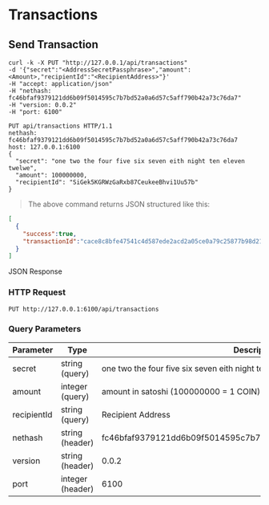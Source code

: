 # Transactions

## Send Transaction

```shell
curl -k -X PUT "http://127.0.0.1/api/transactions"
-d '{"secret":"<AddressSecretPassphrase>","amount":<Amount>,"recipientId":"<RecipientAddress>"}' 
-H "accept: application/json" 
-H "nethash: fc46bfaf9379121dd6b09f5014595c7b7bd52a0a6d57c5aff790b42a73c76da7" 
-H "version: 0.0.2" 
-H "port: 6100"
```

```http
PUT api/transactions HTTP/1.1
nethash: fc46bfaf9379121dd6b09f5014595c7b7bd52a0a6d57c5aff790b42a73c76da7
host: 127.0.0.1:6100
{
  "secret": "one two the four five six seven eith night ten eleven twelwe",
  "amount": 100000000,
  "recipientId": "SiGek5KGRWzGaRxb87CeukeeBhvi1Uu57b"
}
```

> The above command returns JSON structured like this:

```json
[
  {
    "success":true,
    "transactionId":"cace8c8bfe47541c4d587ede2acd2a05ce0a79c25877b98d219d363643e051a7"
  }
]
```

JSON Response

### HTTP Request

`PUT http://127.0.0.1:6100/api/transactions`

### Query Parameters

Parameter | Type | Description
--------- | ------- | -----------
secret | string<br>(query) | one two the four five six seven eith night ten eleven twelwe
amount | integer<br>(query) | amount in satoshi (100000000 = 1 COIN)
recipientId | string<br>(query) | Recipient Address
nethash | string<br>(header) | fc46bfaf9379121dd6b09f5014595c7b7bd52a0a6d57c5aff790b42a73c76da7
version | string<br>(header) | 0.0.2
port | integer<br>(header) | 6100

